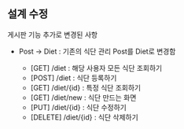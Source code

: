 ## 설계 수정

게시판 기능 추가로 변경된 사항

- Post -> Diet : 기존의 식단 관리 Post를 Diet로 변경함

    - [GET] /diet : 해당 사용자 모든 식단 조회하기
    - [POST] /diet : 식단 등록하기
    - [GET] /diet/{id} : 특정 식단 조회하기
    - [GET] /diet/new : 식단 만드는 화면
    - [PUT] /diet/{id} : 식단 수정하기
    - [DELETE] /diet/{id} : 식단 삭제하기


